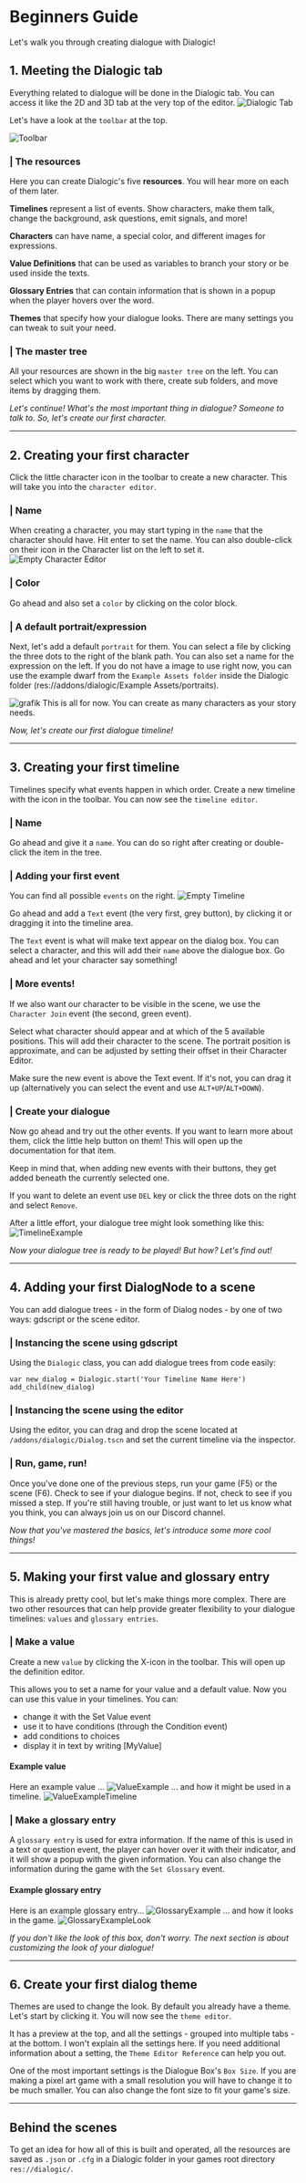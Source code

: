 # Beginners Guide
Let's walk you through creating dialogue with Dialogic!



## 1. Meeting the Dialogic tab
Everything related to dialogue will be done in the Dialogic tab. You can access it like the 2D and 3D tab at the very top of the editor. 
![Dialogic Tab](./Images/Dialogic_Tab.PNG)


Let's have a look at the `toolbar` at the top.

![Toolbar](./Images/Toolbar.PNG)


### | The resources
Here you can create Dialogic's five **resources**. You will hear more on each of them later. 

**Timelines** represent a list of events. Show characters, make them talk, change the background, ask questions, emit signals, and more!

**Characters** can have name, a special color, and different images for expressions.

**Value Definitions** that can be used as variables to branch your story or be used inside the texts. 

**Glossary Entries** that can contain information that is shown in a popup when the player hovers over the word.

**Themes** that specify how your dialogue looks. There are many settings you can tweak to suit your need.

### | The master tree
All your resources are shown in the big `master tree` on the left. You can select which you want to work with there, create sub folders, and move items by dragging them.

*Let's continue! What's the most important thing in dialogue? Someone to talk to. So, let's create our first character.*

--------------------


## 2. Creating your first character
Click the little character icon in the toolbar to create a new character. This will take you into the `character editor`. 
### | Name
When creating a character, you may start typing in the `name` that the character should have. Hit enter to set the name. You can also double-click on their icon in the Character list on the left to set it.
![Empty Character Editor](./Images/Empty_Character_Editor.PNG)

### | Color
Go ahead and also set a `color` by clicking on the color block.

### | A default portrait/expression
Next, let's add a default `portrait` for them. You can select a file by clicking the three dots to the right of the blank path. You can also set a name for the expression on the left.
If you do not have a image to use right now, you can use the example dwarf from the `Example Assets folder` inside the Dialogic folder (res://addons/dialogic/Example Assets/portraits).


![grafik](./Images/Character_Editor_With_Portrait.PNG)
This is all for now. You can create as many characters as your story needs.

*Now, let's create our first dialogue timeline!*

--------------------


## 3. Creating your first timeline
Timelines specify what events happen in which order. Create a new timeline with the icon in the toolbar.
You can now see the `timeline editor`. 

### | Name
Go ahead and give it a `name`. You can do so right after creating or double-click the item in the tree. 

### | Adding your first event
You can find all possible `events` on the right.
![Empty Timeline](./Images/Empty_Timeline_Editor.PNG)

Go ahead and add a `Text` event (the very first, grey button), by clicking it or dragging it into the timeline area.

The `Text` event is what will make text appear on the dialog box.
You can select a character, and this will add their `name` above the dialogue box. Go ahead and let your character say something!

### | More events!
If we also want our character to be visible in the scene, we use the `Character Join` event (the second, green event).

Select what character should appear and at which of the 5 available positions. This will add their character to the scene. The portrait position is approximate, and can be adjusted by setting their offset in their Character Editor.

Make sure the new event is above the Text event. If it's not, you can drag it up (alternatively you can select the event and use `ALT+UP`/`ALT+DOWN`).

### | Create your dialogue
Now go ahead and try out the other events. If you want to learn more about them, click the little help button on them! This will open up the documentation for that item.

Keep in mind that, when adding new events with their buttons, they get added beneath the currently selected one.

If you want to delete an event use `DEL` key or click the three dots on the right and select `Remove`.

After a little effort, your dialogue tree might look something like this:
![TimelineExample](./Images/TimelineEditor_Example.PNG)

*Now your dialogue tree is ready to be played! But how? Let's find out!*

--------------------


## 4. Adding your first DialogNode to a scene

You can add dialogue trees - in the form of Dialog nodes - by one of two ways: gdscript or the scene editor.

### | Instancing the scene using gdscript
Using the `Dialogic` class, you can add dialogue trees from code easily:

`
var new_dialog = Dialogic.start('Your Timeline Name Here')
add_child(new_dialog)
`

### | Instancing the scene using the editor
Using the editor, you can drag and drop the scene located at `/addons/dialogic/Dialog.tscn` and set the current timeline via the inspector.

### | Run, game, run!
Once you've done one of the previous steps, run your game (F5) or the scene (F6). Check to see if your dialogue begins. If not, check to see if you missed a step. If you're still having trouble, or just want to let us know what you think, you can always join us on our Discord channel.

*Now that you've mastered the basics, let's introduce some more cool things!*

--------------------


## 5. Making your first value and glossary entry
This is already pretty cool, but let's make things more complex. There are two other resources that can help provide greater flexibility to your dialogue timelines: `values` and `glossary entries`.

### | Make a value
Create a new `value` by clicking the X-icon in the toolbar. This will open up the definition editor.

This allows you to set a name for your value and a default value.
Now you can use this value in your timelines. You can:
- change it with the Set Value event
- use it to have conditions (through the Condition event)
- add conditions to choices
- display it in text by writing [MyValue]

#### Example value
Here an example value ...
![ValueExample](./Images/Value_Example1.PNG)
... and how it might be used in a timeline.
![ValueExampleTimeline](./Images/Value_ExampleTimeline.PNG)

### | Make a glossary entry
A `glossary entry` is used for extra information. If the name of this is used in a text or question event, the player can hover over it with their indicator, and it will show a popup with the given information. You can also change the information during the game with the `Set Glossary` event.

#### Example glossary entry
Here is an example glossary entry...
![GlossaryExample](./Images/Glossary_Example.PNG)
... and how it looks in the game.
![GlossaryExampleLook](./Images/Glossary_ExampleLook.PNG)

*If you don't like the look of this box, don't worry. The next section is about customizing the look of your dialogue!*

--------------------


## 6. Create your first dialog theme
Themes are used to change the look. By default you already have a theme. Let's start by clicking it. 
You will now see the `theme editor`.

It has a preview at the top, and all the settings - grouped into multiple tabs - at the bottom.
I won't explain all the settings here. If you need additional information about a setting, the `Theme Editor Reference` can help you out.

One of the most important settings is the Dialogue Box's `Box Size`. If you are making a pixel art game with a small resolution you will have to change it to be much smaller. You can also change the font size to fit your game's size.

--------------------


## Behind the scenes
To get an idea for how all of this is built and operated, all the resources are saved as `.json` or `.cfg` in a Dialogic folder in your games root directory `res://dialogic/`.
